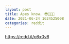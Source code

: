 ```yaml
--- 
layout: post 
title: Apes know. 😎🚀🚀🚀 
date: 2021-06-24 1624525008 
categories: reddit 
--- 
```

https://redd.it/o6x0v6